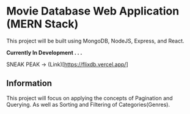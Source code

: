 # Movie Database Web Application (MERN Stack)

This project will be built using MongoDB, NodeJS, Express, and React.

**Currently In Development . . .**

SNEAK PEAK → (Link)[https://flixdb.vercel.app/]
## Information

This project will focus on applying the concepts of Pagination and Querying. As well as Sorting and Filtering of Categories(Genres).